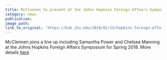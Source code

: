 ```yaml
---
title: McClennen to present at the Johns Hopkins Foreign Affairs Symposium
category: news
publication:
image_path:
link_to_original: 'https://hub.jhu.edu/2018/02/12/hopkins-foreign-affairs-symposium-lineup-2018/'
---
```


McClennen joins a line up including Samantha Power and Chelsea Manning at the Johns Hopkins Foreign Affairs Symposium for Spring 2018. More details [here](https://hub.jhu.edu/2018/02/12/hopkins-foreign-affairs-symposium-lineup-2018/)